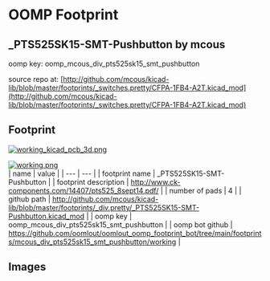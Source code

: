 # OOMP Footprint  
## _PTS525SK15-SMT-Pushbutton  by mcous  
  
oomp key: oomp_mcous_div_pts525sk15_smt_pushbutton  
  
source repo at: [http://github.com/mcous/kicad-lib/blob/master/footprints/_switches.pretty/CFPA-1FB4-A2T.kicad_mod](http://github.com/mcous/kicad-lib/blob/master/footprints/_switches.pretty/CFPA-1FB4-A2T.kicad_mod)  
## Footprint  
  
[![working_kicad_pcb_3d.png](working_kicad_pcb_3d_600.png)](working_kicad_pcb_3d.png)  
  
[![working.png](working_600.png)](working.png)  
| name | value | 
| --- | --- | 
| footprint name | _PTS525SK15-SMT-Pushbutton | 
| footprint description | http://www.ck-components.com/14407/pts525_8sept14.pdf/ | 
| number of pads | 4 | 
| github path | http://github.com/mcous/kicad-lib/blob/master/footprints/_div.pretty/_PTS525SK15-SMT-Pushbutton.kicad_mod | 
| oomp key | oomp_mcous_div_pts525sk15_smt_pushbutton | 
| oomp bot github | https://github.com/oomlout/oomlout_oomp_footprint_bot/tree/main/footprints/mcous_div_pts525sk15_smt_pushbutton/working | 
## Images  

